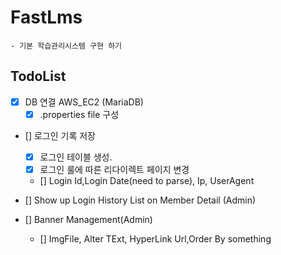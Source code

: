 # FastLms
    - 기본 학습관리시스템 구현 하기
## TodoList
- [x] DB 연결 AWS_EC2 (MariaDB)
  - [x] .properties file 구성

- [] 로그인 기록 저장
  - [x] 로그인 테이블 생성.
  - [x] 로그인 룰에 따른 리다이렉트 페이지 변경 
  - [] Login Id,Login Date(need to parse), Ip, UserAgent


- [] Show up Login History List on Member Detail (Admin)


- [] Banner Management(Admin)
  - [] ImgFile, Alter TExt, HyperLink Url,Order By something
